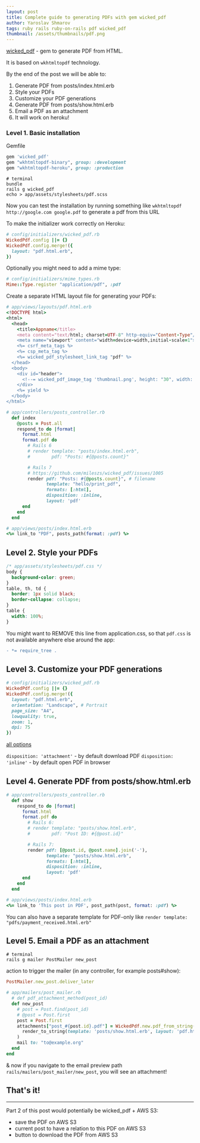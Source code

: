 ```yaml
---
layout: post
title: Complete guide to generating PDFs with gem wicked_pdf
author: Yaroslav Shmarov
tags: ruby rails ruby-on-rails pdf wicked_pdf
thumbnail: /assets/thumbnails/pdf.png
---
```


[wicked_pdf](https://github.com/mileszs/wicked_pdf) - gem to generate PDF from HTML.

It is based on `wkhtmltopdf` technology.

By the end of the post we will be able to:
1. Generate PDF from posts/index.html.erb
2. Style your PDFs
3. Customize your PDF generations
4. Generate PDF from posts/show.html.erb
5. Email a PDF as an attachment
6. It will work on heroku!

### Level 1. Basic installation

Gemfile

```ruby
gem 'wicked_pdf'
gem "wkhtmltopdf-binary", group: :development
gem "wkhtmltopdf-heroku", group: :production
```

```shell
# terminal
bundle
rails g wicked_pdf
echo > app/assets/stylesheets/pdf.scss
```

Now you can test the installation by running something like `wkhtmltopdf http://google.com google.pdf` to generate a pdf from this URL

To make the initializer work correctly on Heroku:

```ruby
# config/initializers/wicked_pdf.rb
WickedPdf.config ||= {}
WickedPdf.config.merge!({
  layout: "pdf.html.erb",
}) 
```

Optionally you might need to add a mime type:

```ruby
# config/initializers/mime_types.rb
Mime::Type.register "application/pdf", :pdf
```

Create a separate HTML layout file for generating your PDFs:

```ruby
# app/views/layouts/pdf.html.erb
<!DOCTYPE html>
<html>
  <head>
    <title>Appname</title>
    <meta content="text/html; charset=UTF-8" http-equiv="Content-Type"/>
    <meta name="viewport" content="width=device-width,initial-scale=1">
    <%= csrf_meta_tags %>
    <%= csp_meta_tag %>
    <%= wicked_pdf_stylesheet_link_tag "pdf" %>
  </head>
  <body>
    <div id="header">
      <!--= wicked_pdf_image_tag 'thumbnail.png', height: "30", width: "auto"-->
    </div>
    <%= yield %>
  </body>
</html>
```

```ruby
# app/controllers/posts_controller.rb
  def index
    @posts = Post.all
    respond_to do |format|
      format.html
      format.pdf do
        # Rails 6
        # render template: "posts/index.html.erb",
        #        pdf: "Posts: #{@posts.count}"

        # Rails 7
        # https://github.com/mileszs/wicked_pdf/issues/1005
        render pdf: "Posts: #{@posts.count}", # filename
               template: "hello/print_pdf",
               formats: [:html],
               disposition: :inline,
               layout: 'pdf'
      end
    end
  end
```

```ruby
# app/views/posts/index.html.erb
<%= link_to "PDF", posts_path(format: :pdf) %>
```

## Level 2. Style your PDFs

```css
/* app/assets/stylesheets/pdf.css */
body {
  background-color: green;
}
table, th, td {
  border: 1px solid black;
  border-collapse: collapse;
} 
table {
  width: 100%;
}
```

You might want to REMOVE this line from application.css, so that `pdf.css` is not available anywhere else around the app:

```diff
- *= require_tree .
```

## Level 3. Customize your PDF generations

```ruby
# config/initializers/wicked_pdf.rb
WickedPdf.config ||= {}
WickedPdf.config.merge!({
  layout: "pdf.html.erb",
  orientation: "Landscape", # Portrait
  page_size: "A4",
  lowquality: true,
  zoom: 1,
  dpi: 75
})
```

[all options](https://github.com/mileszs/wicked_pdf#advanced-usage-with-all-available-options)

`disposition: 'attachment'` - by default download PDF
`disposition: 'inline'` - by default open PDF in browser

## Level 4. Generate PDF from posts/show.html.erb

```ruby
# app/controllers/posts_controller.rb
  def show
    respond_to do |format|
      format.html
      format.pdf do
        # Rails 6:
        # render template: "posts/show.html.erb",
        #        pdf: "Post ID: #{@post.id}"

        # Rails 7:
        render pdf: [@post.id, @post.name].join('-'),
               template: "posts/show.html.erb",
               formats: [:html],
               disposition: :inline,
               layout: 'pdf'
      end
    end
  end
```

```ruby
# app/views/posts/index.html.erb
<%= link_to 'This post in PDF', post_path(post, format: :pdf) %>
```

You can also have a separate template for PDF-only like `render template: "pdfs/payment_received.html.erb"`

## Level 5. Email a PDF as an attachment


```shell
# terminal
rails g mailer PostMailer new_post
```

action to trigger the mailer (in any controller, for example posts#show):

```ruby
PostMailer.new_post.deliver_later
```

```ruby
# app/mailers/post_mailer.rb
  # def pdf_attachment_method(post_id)
  def new_post
    # post = Post.find(post_id)
    # @post = Post.first
    post = Post.first
    attachments["post_#{post.id}.pdf"] = WickedPdf.new.pdf_from_string(
      render_to_string(template: 'posts/show.html.erb', layout: 'pdf.html.erb', pdf: 'filename')
    )
    mail to: "to@example.org"
  end
end
```

& now if you navigate to the email preview path `rails/mailers/post_mailer/new_post`, you will see an attachment!

## That's it!

****

Part 2 of this post would potentially be wicked_pdf + AWS S3:
* save the PDF on AWS S3
* current post to have a relation to this PDF on AWS S3
* button to download the PDF from AWS S3
